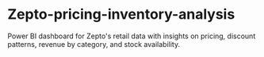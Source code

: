 # Zepto-pricing-inventory-analysis
Power BI dashboard for Zepto's retail data with insights on pricing, discount patterns, revenue by category, and stock availability.
